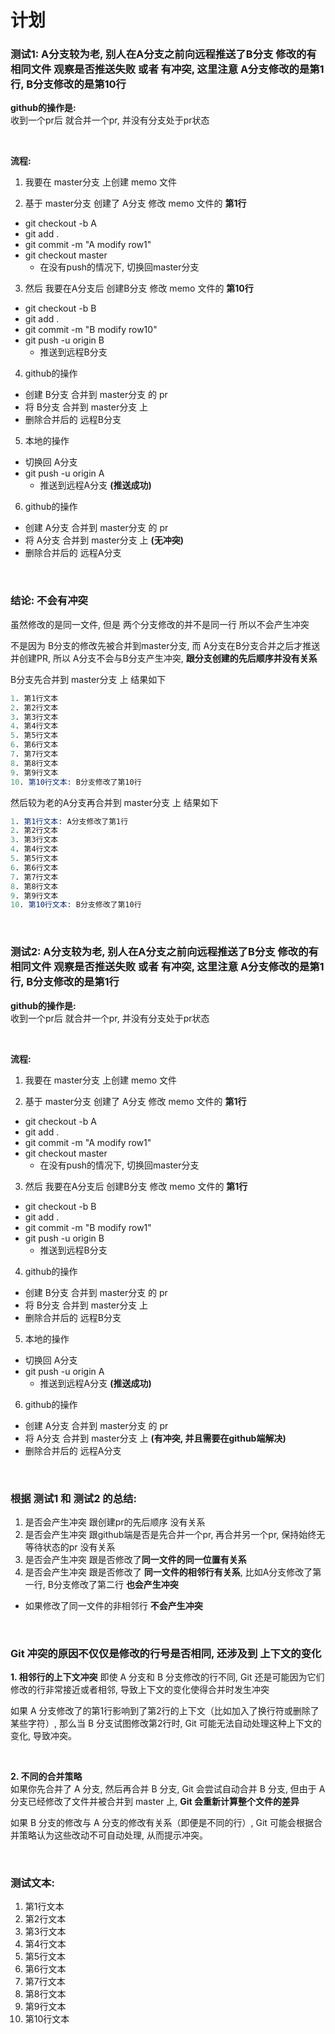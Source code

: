 # 计划

### 测试1: A分支较为老, 别人在A分支之前向远程推送了B分支 修改的有相同文件 观察是否推送失败 或者 有冲突, 这里注意 A分支修改的是第1行, B分支修改的是第10行

**github的操作是:**  
收到一个pr后 就合并一个pr, 并没有分支处于pr状态

<br>

**流程:**  
1. 我要在 master分支 上创建 memo 文件

2. 基于 master分支 创建了 A分支 修改 memo 文件的 **第1行**
  - git checkout -b A
  - git add .
  - git commit -m "A modify row1"
  - git checkout master
    - 在没有push的情况下, 切换回master分支

3. 然后 我要在A分支后 创建B分支 修改 memo 文件的 **第10行**
  - git checkout -b B
  - git add .
  - git commit -m "B modify row10"
  - git push -u origin B
    - 推送到远程B分支

4. github的操作
  - 创建 B分支 合并到 master分支 的 pr
  - 将 B分支 合并到 master分支 上
  - 删除合并后的 远程B分支

5. 本地的操作
  - 切换回 A分支
  - git push -u origin A
    - 推送到远程A分支 **(推送成功)**

6. github的操作
  - 创建 A分支 合并到 master分支 的 pr
  - 将 A分支 合并到 master分支 上 **(无冲突)**
  - 删除合并后的 远程A分支

<br>

### 结论: 不会有冲突
虽然修改的是同一文件, 但是 两个分支修改的并不是同一行 所以不会产生冲突

不是因为 B分支的修改先被合并到master分支, 而 A分支在B分支合并之后才推送并创建PR, 所以 A分支不会与B分支产生冲突, **跟分支创建的先后顺序并没有关系**

B分支先合并到 master分支 上 结果如下
```s
1. 第1行文本
2. 第2行文本
3. 第3行文本
4. 第4行文本
5. 第5行文本
6. 第6行文本
7. 第7行文本
8. 第8行文本
9. 第9行文本
10. 第10行文本: B分支修改了第10行
```

然后较为老的A分支再合并到 master分支 上 结果如下
```s
1. 第1行文本: A分支修改了第1行
2. 第2行文本
3. 第3行文本
4. 第4行文本
5. 第5行文本
6. 第6行文本
7. 第7行文本
8. 第8行文本
9. 第9行文本
10. 第10行文本: B分支修改了第10行
```

<br>

### 测试2: A分支较为老, 别人在A分支之前向远程推送了B分支 修改的有相同文件 观察是否推送失败 或者 有冲突, 这里注意 A分支修改的是第1行, B分支修改的是第1行

**github的操作是:**  
收到一个pr后 就合并一个pr, 并没有分支处于pr状态

<br>

**流程:**  
1. 我要在 master分支 上创建 memo 文件

2. 基于 master分支 创建了 A分支 修改 memo 文件的 **第1行**
  - git checkout -b A
  - git add .
  - git commit -m "A modify row1"
  - git checkout master
    - 在没有push的情况下, 切换回master分支

3. 然后 我要在A分支后 创建B分支 修改 memo 文件的 **第1行**
  - git checkout -b B
  - git add .
  - git commit -m "B modify row1"
  - git push -u origin B
    - 推送到远程B分支

4. github的操作
  - 创建 B分支 合并到 master分支 的 pr
  - 将 B分支 合并到 master分支 上
  - 删除合并后的 远程B分支

5. 本地的操作
  - 切换回 A分支
  - git push -u origin A
    - 推送到远程A分支 **(推送成功)**

6. github的操作
  - 创建 A分支 合并到 master分支 的 pr
  - 将 A分支 合并到 master分支 上 **(有冲突, 并且需要在github端解决)**
  - 删除合并后的 远程A分支

<br>

### 根据 测试1 和 测试2 的总结:
1. 是否会产生冲突 跟创建pr的先后顺序 没有关系
2. 是否会产生冲突 跟github端是否是先合并一个pr, 再合并另一个pr, 保持始终无等待状态的pr 没有关系
3. 是否会产生冲突 跟是否修改了**同一文件的同一位置有关系**
4. 是否会产生冲突 跟是否修改了 **同一文件的相邻行有关系**, 比如A分支修改了第一行, B分支修改了第二行 **也会产生冲突**
  - 如果修改了同一文件的非相邻行 **不会产生冲突**

<br>

### Git 冲突的原因不仅仅是修改的行号是否相同, 还涉及到 上下文的变化
**1. 相邻行的上下文冲突**
即使 A 分支和 B 分支修改的行不同, Git 还是可能因为它们修改的行非常接近或者相邻, 导致上下文的变化使得合并时发生冲突

如果 A 分支修改了的第1行影响到了第2行的上下文（比如加入了换行符或删除了某些字符）, 那么当 B 分支试图修改第2行时, Git 可能无法自动处理这种上下文的变化, 导致冲突。

<br>

**2. 不同的合并策略**  
如果你先合并了 A 分支, 然后再合并 B 分支, Git 会尝试自动合并 B 分支, 但由于 A 分支已经修改了文件并被合并到 master 上, **Git 会重新计算整个文件的差异**

如果 B 分支的修改与 A 分支的修改有关系（即便是不同的行）, Git 可能会根据合并策略认为这些改动不可自动处理, 从而提示冲突。

<br>

### 测试文本:
1. 第1行文本
2. 第2行文本
3. 第3行文本
4. 第4行文本
5. 第5行文本
6. 第6行文本
7. 第7行文本
8. 第8行文本
9. 第9行文本
10. 第10行文本